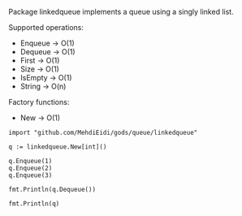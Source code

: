Package linkedqueue implements a queue using a singly linked list.

Supported operations:
* Enqueue -> O(1)
* Dequeue -> O(1)
* First	 -> O(1)
* Size	 -> O(1)
* IsEmpty -> O(1)
* String  -> O(n)

Factory functions:
* New	 -> O(1)

```
import "github.com/MehdiEidi/gods/queue/linkedqueue"
```

```
q := linkedqueue.New[int]()

q.Enqueue(1)
q.Enqueue(2)
q.Enqueue(3)

fmt.Println(q.Dequeue())

fmt.Println(q)
```